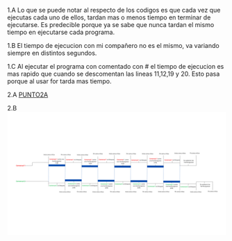 1.A Lo que se puede notar al respecto de los codigos es que cada vez que ejecutas cada uno de ellos, tardan mas o menos tiempo en terminar de ejecutarse. Es predecible porque ya se sabe que nunca tardan el mismo tiempo en ejecutarse cada programa.

1.B El tiempo de ejecucion con mi compañero no es el mismo, va variando siempre en distintos segundos.

1.C Al ejecutar el programa con comentado con # el tiempo de ejecucion es mas rapido que cuando se descomentan las lineas 11,12,19 y 20. Esto pasa porque al usar for tarda mas tiempo.

2.A
<a href="./TP3/race_condition/con_race_condition.c">PUNTO2A</a>

2.B
<img src="./TP3/incisioBTP3.png">

